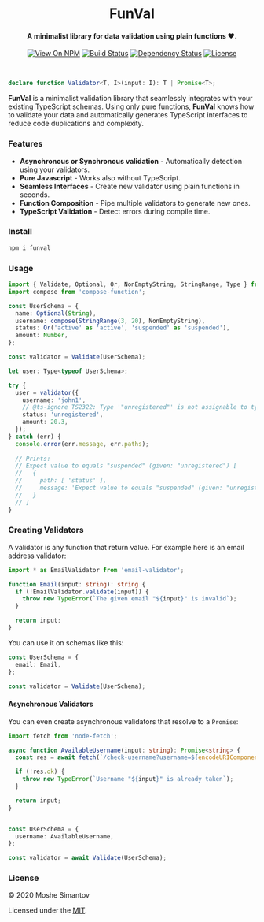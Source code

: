 <h1 align="center">FunVal</h1>

<h4 align="center">A minimalist library for data validation using plain functions ❤️.</h4>

<p align="center">
<a href="https://www.npmjs.org/package/funval"><img src="http://img.shields.io/npm/v/funval.svg" alt="View On NPM"></a>
<a href="https://travis-ci.org/neuledge/funval"><img src="https://travis-ci.org/neuledge/funval.svg?branch=master" alt="Build Status"></a>
<a href="https://david-dm.org/neuledge/funval"><img src="https://david-dm.org/neuledge/funval.svg" alt="Dependency Status"></a>
<a href="LICENSE"><img src="https://img.shields.io/npm/l/funval.svg" alt="License"></a>
</p>
<br>

```ts
declare function Validator<T, I>(input: I): T | Promise<T>;
```

**FunVal** is a minimalist validation library that seamlessly integrates with your existing
TypeScript schemas. Using only pure functions, **FunVal** knows how to validate your data and
automatically generates TypeScript interfaces to reduce code duplications and complexity.

### Features

- **Asynchronous or Synchronous validation** - Automatically detection using your validators.
- **Pure Javascript** - Works also without TypeScript.
- **Seamless Interfaces** - Create new validator using plain functions in seconds.
- **Function Composition** - Pipe multiple validators to generate new ones.
- **TypeScript Validation** - Detect errors during compile time. 

### Install

```bash
npm i funval
```

### Usage

```ts
import { Validate, Optional, Or, NonEmptyString, StringRange, Type } from 'funval';
import compose from 'compose-function';

const UserSchema = {
  name: Optional(String),
  username: compose(StringRange(3, 20), NonEmptyString),
  status: Or('active' as 'active', 'suspended' as 'suspended'),
  amount: Number,
};

const validator = Validate(UserSchema);

let user: Type<typeof UserSchema>;

try {
  user = validator({
    username: 'john1',
    // @ts-ignore TS2322: Type '"unregistered"' is not assignable to type '"active" | "suspended"'.
    status: 'unregistered',
    amount: 20.3,
  });
} catch (err) {
  console.error(err.message, err.paths);
  
  // Prints:
  // Expect value to equals "suspended" (given: "unregistered") [
  //   {
  //     path: [ 'status' ],
  //     message: 'Expect value to equals "suspended" (given: "unregistered")'
  //   }
  // ]
}
```


### Creating Validators

A validator is any function that return value. For example here is an email address validator:

```ts
import * as EmailValidator from 'email-validator';

function Email(input: string): string {
  if (!EmailValidator.validate(input)) {
    throw new TypeError(`The given email "${input}" is invalid`);
  }

  return input;
}
```

You can use it on schemas like this:

```ts
const UserSchema = {
  email: Email,
};

const validator = Validate(UserSchema);
```

#### Asynchronous Validators

You can even create asynchronous validators that resolve to a `Promise`:

```ts
import fetch from 'node-fetch';

async function AvailableUsername(input: string): Promise<string> {
  const res = await fetch(`/check-username?username=${encodeURIComponent(input)}`);

  if (!res.ok) {
    throw new TypeError(`Username "${input}" is already taken`);
  }

  return input;
}


const UserSchema = {
  username: AvailableUsername,
};

const validator = await Validate(UserSchema);
```


### License

&copy; 2020 Moshe Simantov

Licensed under the [MIT](LICENSE).

